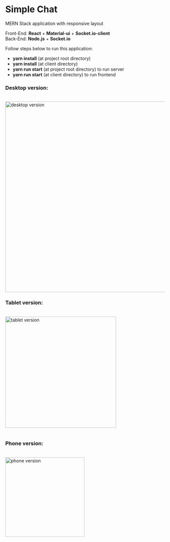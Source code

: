 <h1>Simple Chat</h1>
MERN Stack application with responsive layout

Front-End: <b>React</b> + <b>Material-ui</b> + <b>Socket.io-client</b></br>
Back-End: <b>Node.js</b> + <b>Socket.io</b></br>

Follow steps below to run this application:
<ul>
  <li><b>yarn install</b> (at project root directory)</li>
  <li><b>yarn install</b> (at client directory)</li>
  <li><b>yarn run start</b> (at project root directory) to run server</li>
  <li><b>yarn run start</b> (at client directory) to run frontend</li>
</ul>

<h3>Desktop version:</h3></br>
<img src="https://www.dropbox.com/s/4zrrsxynrmzrs3p/desktop_chat.png?dl=0" width="600" alt="desktop version" />

<h3>Tablet version:</h3></br>
<img src="https://www.dropbox.com/s/apspe5rle88jwqk/tablet_chat.png?dl=0" width="350" alt="tablet version" /></br></br>

<h3>Phone version:</h3></br>
<img src="https://www.dropbox.com/s/vqdbacfechux7m9/phone_chat.png?dl=0" width="250" alt="phone version" />
